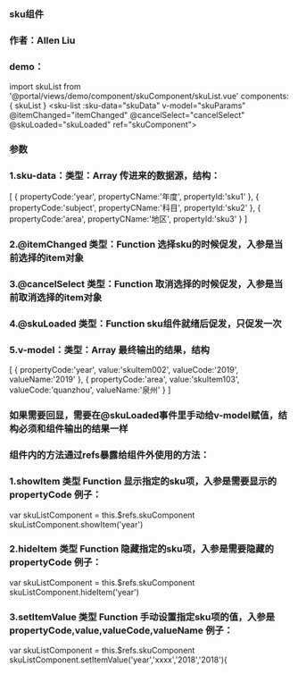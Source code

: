 ### sku组件
### 作者：Allen Liu
### demo：
import skuList from '@portal/views/demo/component/skuComponent/skuList.vue'
components: {
    skuList
}
<sku-list :sku-data="skuData"
            v-model="skuParams"
          @itemChanged="itemChanged"
          @cancelSelect="cancelSelect"
          @skuLoaded="skuLoaded"
          ref="skuComponent"></sku-list>

### 参数
### 1.sku-data：类型：Array 传进来的数据源，结构：
[
    {
        propertyCode:'year',
        propertyCName:'年度',
        propertyId:'sku1'
    },
    {
        propertyCode:'subject',
        propertyCName:'科目',
        propertyId:'sku2'
    },
    {
        propertyCode:'area',
        propertyCName:'地区',
        propertyId:'sku3'
    }
]

### 2.@itemChanged 类型：Function 选择sku的时候促发，入参是当前选择的item对象
### 3.@cancelSelect 类型：Function 取消选择的时候促发，入参是当前取消选择的item对象

### 4.@skuLoaded 类型：Function sku组件就绪后促发，只促发一次

### 5.v-model：类型：Array 最终输出的结果，结构
[
    {
        propertyCode:'year',
        value:'skuItem002',
        valueCode:'2019',
        valueName:'2019'
    },
    {
        propertyCode:'area',
        value:'skuItem103',
        valueCode:'quanzhou',
        valueName:'泉州'
    }
]
### 如果需要回显，需要在@skuLoaded事件里手动给v-model赋值，结构必须和组件输出的结果一样



### 组件内的方法通过refs暴露给组件外使用的方法：

### 1.showItem 类型 Function 显示指定的sku项，入参是需要显示的propertyCode 例子：
var skuListComponent = this.$refs.skuComponent
skuListComponent.showItem('year')

### 2.hideItem 类型 Function 隐藏指定的sku项，入参是需要隐藏的propertyCode 例子：
var skuListComponent = this.$refs.skuComponent
skuListComponent.hideItem('year')

### 3.setItemValue 类型 Function 手动设置指定sku项的值，入参是 propertyCode,value,valueCode,valueName   例子：
var skuListComponent = this.$refs.skuComponent
skuListComponent.setItemValue('year','xxxx','2018','2018'){

